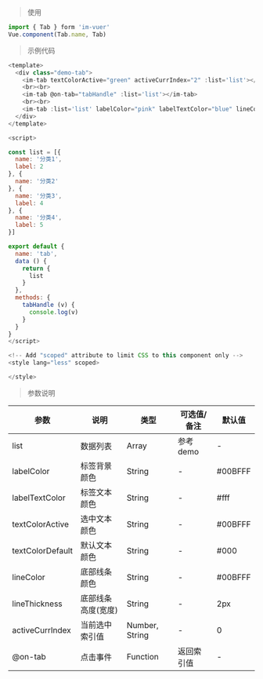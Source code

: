 
> 使用

```js
import { Tab } form 'im-vuer'
Vue.component(Tab.name, Tab)
```

> 示例代码

```js
<template>
  <div class="demo-tab">
    <im-tab textColorActive="green" activeCurrIndex="2" :list='list'></im-tab>
    <br><br>
    <im-tab @on-tab="tabHandle" :list='list'></im-tab>
    <br><br>
    <im-tab :list='list' labelColor="pink" labelTextColor="blue" lineColor="#f00" lineThickness="3px"></im-tab>
  </div>
</template>

<script>

const list = [{
  name: '分类1',
  label: 2
}, {
  name: '分类2'
}, {
  name: '分类3',
  label: 4
}, {
  name: '分类4',
  label: 5
}]

export default {
  name: 'tab',
  data () {
    return {
      list
    }
  },
  methods: {
    tabHandle (v) {
      console.log(v)
    }
  }
}
</script>

<!-- Add "scoped" attribute to limit CSS to this component only -->
<style lang="less" scoped>

</style>

```
> 参数说明

  <div>
   <table>
    <thead>
     <tr>
      <th>参数</th> 
      <th>说明</th> 
      <th>类型</th> 
      <th>可选值/备注</th> 
      <th>默认值</th>
     </tr>
    </thead> 
    <tbody>
    <tr>
      <td>list</td> 
      <td>数据列表</td> 
      <td>Array</td> 
      <td>参考demo</td> 
      <td>-</td>
    </tr>
    <tr>
      <td>labelColor</td> 
      <td>标签背景颜色</td> 
      <td>String</td> 
      <td>-</td> 
      <td>#00BFFF</td>
    </tr>
    <tr>
      <td>labelTextColor</td> 
      <td>标签文本颜色</td> 
      <td>String</td> 
      <td>-</td> 
      <td>#fff</td>
    </tr>
    <tr>
      <td>textColorActive</td> 
      <td>选中文本颜色</td> 
      <td>String</td> 
      <td>-</td> 
      <td>#00BFFF</td>
    </tr>
    <tr>
      <td>textColorDefault</td> 
      <td>默认文本颜色</td> 
      <td>String</td> 
      <td>-</td> 
      <td>#000</td>
    </tr>
    <tr>
      <td>lineColor</td> 
      <td>底部线条颜色</td> 
      <td>String</td> 
      <td>-</td> 
      <td>#00BFFF</td>
    </tr>
    <tr>
      <td>lineThickness</td> 
      <td>底部线条高度(宽度)</td> 
      <td>String</td> 
      <td>-</td> 
      <td>2px</td>
    </tr>
    <tr>
      <td>activeCurrIndex</td> 
      <td>当前选中索引值</td> 
      <td>Number, String</td> 
      <td>-</td> 
      <td>0</td>
    </tr>
    <tr>
      <td>@on-tab</td> 
      <td>点击事件</td> 
      <td>Function</td> 
      <td>返回索引值</td> 
      <td>-</td>
    </tr>
    </tbody>
   </table>
  </div>
  